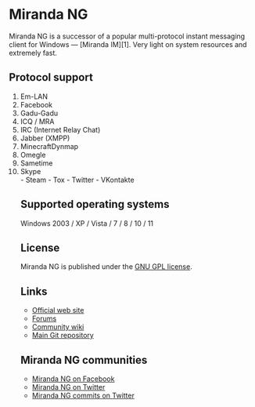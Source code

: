 <html>
  <body>
    <h1>Miranda NG</h1>
    <p>Miranda NG is a successor of a popular multi-protocol instant messaging client for Windows — [Miranda IM][1]. Very light on system resources and extremely fast.</p>
    <h2>Protocol support</h2>
    <ol>
      <li>Em-LAN</li>
      <li>Facebook</li>
      <li>Gadu-Gadu</li>
      <li>ICQ / MRA</li>
      <li>IRC (Internet Relay Chat)</li>
      <li>Jabber (XMPP)</li>
      <li>MinecraftDynmap</li>
      <li>Omegle</li>
      <li>Sametime</li>
      <li>Skype</li>
- Steam
- Tox
- Twitter
- VKontakte
</body>
</html>

## Supported operating systems 

Windows 2003 / XP / Vista / 7 / 8 / 10 / 11

## License 

Miranda NG is published under the [GNU GPL license][2].

## Links ##

- [Official web site](https://miranda-ng.org/)
- [Forums](https://forum.miranda-ng.org/)
- [Community wiki](https://wiki.miranda-ng.org/)
- [Main Git repository](https://github.com/miranda-ng/miranda-ng)


## Miranda NG communities ##

- [Miranda NG on Facebook](https://www.facebook.com/miranda.newgen)
- [Miranda NG on Twitter](https://twitter.com/MirandaNewgen)
- [Miranda NG commits on Twitter](https://twitter.com/MirandaNGcommit)

[1]: https://sourceforge.net/projects/miranda/
[2]: https://www.gnu.org/licenses/gpl-2.0.html
